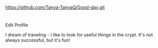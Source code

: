 https://github.com/Tanya-TanyaQ/Good-day.git
# 

Edit Profile

I dream of traveling - I like to look for useful things in the crypt. It's not always successful, but it's fun!
